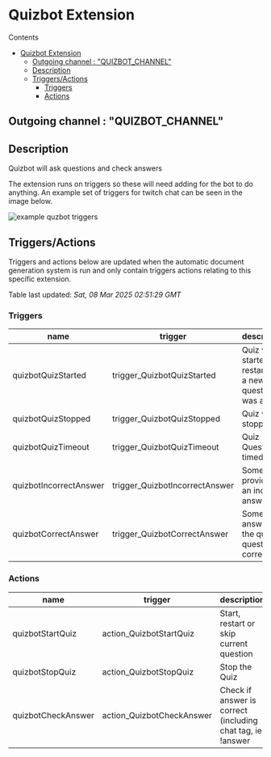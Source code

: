 <!-- this file will be auto updated for triggers and actions when the apidocs automatic
document builder is run.
To have the triggers and actions inserted do not remove the tags 'ReplaceTAGFor...' below
To run go to 'StreamRoller\docs\apidocs' and run 'node readmebuilder.mjs'
The script will parse files in the extensions directory looking for "triggersandactions ="
if found it will attempt to load hte file and use the exported 'triggersandactions' variable
to create the tables shown in the parsed README.md files
This was the only way I could find to autoupdate the triggers and actions lists
 -->
 # Quizbot Extension
Contents
- [Quizbot Extension](#quizbot-extension)
  - [Outgoing channel : "QUIZBOT\_CHANNEL"](#outgoing-channel--quizbot_channel)
  - [Description](#description)
  - [Triggers/Actions](#triggersactions)
    - [Triggers](#triggers)
    - [Actions](#actions)
## Outgoing channel : "QUIZBOT_CHANNEL"
## Description
Quizbot will ask questions and check answers

The extension runs on triggers so these will need adding for the bot to do anything. 
An example set of triggers for twitch chat can be seen in the image below.

<img src="https://raw.githubusercontent.com/SilenusTA/StreamRoller/refs/heads/master/extensions/quizbot/exampletriggers.png" title="example quzbot triggers" alt="example quzbot triggers">

## Triggers/Actions


Triggers and actions below are updated when the automatic document generation system is run and only contain triggers actions relating to this specific extension.

Table last updated: *Sat, 08 Mar 2025 02:51:29 GMT*

### Triggers

| name | trigger | description |
| --- | --- | --- |
| quizbotQuizStarted | trigger_QuizbotQuizStarted | Quiz was started, restarted or a new question was asked |
| quizbotQuizStopped | trigger_QuizbotQuizStopped | Quiz was stopped |
| quizbotQuizTimeout | trigger_QuizbotQuizTimeout | Quiz Question timedout |
| quizbotIncorrectAnswer | trigger_QuizbotIncorrectAnswer | Someone provided an incorrec answer |
| quizbotCorrectAnswer | trigger_QuizbotCorrectAnswer | Someone answered the quiz question correctly |

### Actions

| name | trigger | description |
| --- | --- | --- |
| quizbotStartQuiz | action_QuizbotStartQuiz | Start, restart or skip current question |
| quizbotStopQuiz | action_QuizbotStopQuiz | Stop the Quiz |
| quizbotCheckAnswer | action_QuizbotCheckAnswer | Check if answer is correct (including chat tag, ie !answer |
